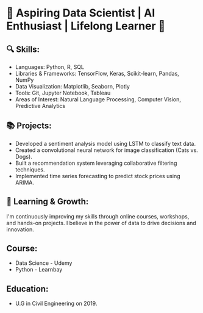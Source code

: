 # 🌟 Aspiring Data Scientist | AI Enthusiast | Lifelong Learner 🌟

## 🔍 Skills:

- Languages: Python, R, SQL
- Libraries & Frameworks: TensorFlow, Keras, Scikit-learn, Pandas, NumPy
- Data Visualization: Matplotlib, Seaborn, Plotly
- Tools: Git, Jupyter Notebook, Tableau
- Areas of Interest: Natural Language Processing, Computer Vision, Predictive Analytics

## 📚 Projects:

- Developed a sentiment analysis model using LSTM to classify text data.
- Created a convolutional neural network for image classification (Cats vs. Dogs).
- Built a recommendation system leveraging collaborative filtering techniques.
- Implemented time series forecasting to predict stock prices using ARIMA.

## 🌱 Learning & Growth: 

  I'm continuously improving my skills through online courses, workshops, and hands-on projects. I believe in the power of data to drive decisions and innovation.

## Course:
 
 - Data Science - Udemy
 - Python - Learnbay

## Education:

 - U.G in Civil Engineering on 2019.
